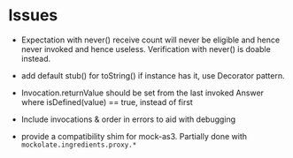 # Issues

* Expectation with never() receive count will never be eligible and hence never invoked and hence useless. Verification with never() is doable instead.

* add default stub() for toString() if instance has it, use Decorator pattern.

* Invocation.returnValue should be set from the last invoked Answer where isDefined(value) == true, instead of first

* Include invocations & order in errors to aid with debugging

* provide a compatibility shim for mock-as3. Partially done with `mockolate.ingredients.proxy.*`
